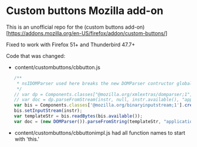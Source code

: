 # Custom buttons Mozilla add-on

This is an unofficial repo for the (custom buttons add-on)[https://addons.mozilla.org/en-US/firefox/addon/custom-buttons/]

Fixed to work with Firefox 51+ and Thunderbird 47.7+

Code that was changed:

* content/custombuttons/cbbutton.js

```js
   /**
    * nsIDOMParser used here breaks the new DOMParser contructor globally on all Firefox versions.
    */
   // var dp = Components.classes["@mozilla.org/xmlextras/domparser;1"].createInstance(Components.interfaces.nsIDOMParser);
   // var doc = dp.parseFromStream(instr, null, instr.available(), "application/xml");
   var bis = Components.classes['@mozilla.org/binaryinputstream;1'].createInstance(Components.interfaces.nsIBinaryInputStream);
   bis.setInputStream(instr);
   var templateStr = bis.readBytes(bis.available());
   var doc = (new DOMParser()).parseFromString(templateStr, "application/xml");
```

* content/custombuttons/cbbuttonimpl.js had all function names to start  with 'this.'
